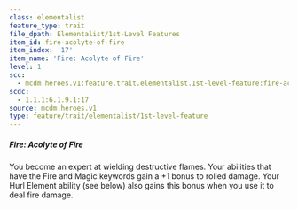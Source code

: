 ```yaml
---
class: elementalist
feature_type: trait
file_dpath: Elementalist/1st-Level Features
item_id: fire-acolyte-of-fire
item_index: '17'
item_name: 'Fire: Acolyte of Fire'
level: 1
scc:
  - mcdm.heroes.v1:feature.trait.elementalist.1st-level-feature:fire-acolyte-of-fire
scdc:
  - 1.1.1:6.1.9.1:17
source: mcdm.heroes.v1
type: feature/trait/elementalist/1st-level-feature
---
```


##### Fire: Acolyte of Fire

You become an expert at wielding destructive flames. Your abilities that have the Fire and Magic keywords gain a +1 bonus to rolled damage. Your Hurl Element ability (see below) also gains this bonus when you use it to deal fire damage.
